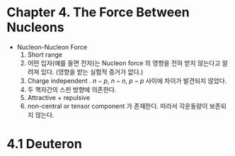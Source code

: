 Chapter 4. The Force Between Nucleons
===



- Nucleon-Nucleon Force
  1. Short range
  2. 어떤 입자(예를 들면 전자)는 Nucleon force 의 영향을 전혀 받지 않는다고 알려져 있다. (영향을 받는 실험적 증거가 없다.)
  3. Charge independent . $n-p$, $n-n$, $p-p$ 사이에 차이가 발견되지 않았다.
  4. 두 핵자간의 스핀 방향에 의존한다.
  5. Attractive  + repulsive 
  6. non-central or tensor component 가 존재한다. 따라서 각운동량이 보존되지 않는다.



# 4.1 Deuteron

